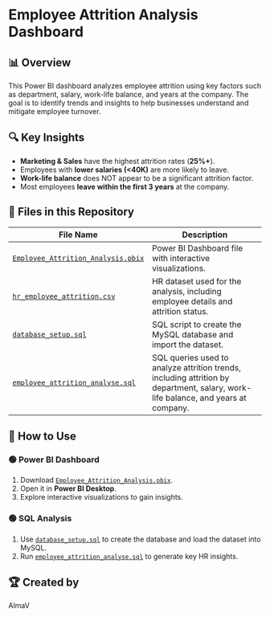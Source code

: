 # Employee Attrition Analysis Dashboard

## 📊 Overview
This Power BI dashboard analyzes employee attrition using key factors such as department, salary, work-life balance, and years at the company. The goal is to identify trends and insights to help businesses understand and mitigate employee turnover.

## 🔍 Key Insights
- **Marketing & Sales** have the highest attrition rates (**25%+**).
- Employees with **lower salaries (<40K)** are more likely to leave.
- **Work-life balance** does NOT appear to be a significant attrition factor.
- Most employees **leave within the first 3 years** at the company.

## 📂 Files in this Repository

| File Name | Description |
|-----------|------------|
| [`Employee_Attrition_Analysis.pbix`](./Employee_Attrition_Analysis.pbix) | Power BI Dashboard file with interactive visualizations. |
| [`hr_employee_attrition.csv`](./hr_employee_attrition.csv) | HR dataset used for the analysis, including employee details and attrition status. |
| [`database_setup.sql`](./database_setup.sql) | SQL script to create the MySQL database and import the dataset. |
| [`employee_attrition_analyse.sql`](./employee_attrition_analyse.sql) | SQL queries used to analyze attrition trends, including attrition by department, salary, work-life balance, and years at company. |

## 🚀 How to Use
### 🟢 **Power BI Dashboard**
1. Download [`Employee_Attrition_Analysis.pbix`](./Employee_Attrition_Analysis.pbix).
2. Open it in **Power BI Desktop**.
3. Explore interactive visualizations to gain insights.

### 🟢 **SQL Analysis**
1. Use [`database_setup.sql`](./database_setup.sql) to create the database and load the dataset into MySQL.
2. Run [`employee_attrition_analyse.sql`](./employee_attrition_analyse.sql) to generate key HR insights.

## 🏆 Created by
AlmaV

